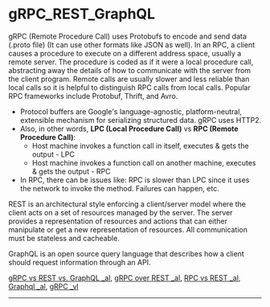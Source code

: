
# gRPC_REST_GraphQL

gRPC (Remote Procedure Call) uses Protobufs to encode and send data (.proto file) (It can use other formats like JSON as well). In an RPC, a client causes a procedure to execute on a different address space, usually a remote server. The procedure is coded as if it were a local procedure call, abstracting away the details of how to communicate with the server from the client program. Remote calls are usually slower and less reliable than local calls so it is helpful to distinguish RPC calls from local calls. Popular RPC frameworks include Protobuf, Thrift, and Avro.
- Protocol buffers are Google's language-agnostic, platform-neutral, extensible mechanism for serializing structured data. gRPC uses HTTP2. 
- Also, in other words, **LPC (Local Procedure Call)** vs **RPC (Remote Procedure Call)**: 
  - Host machine invokes a function call in itself, executes & gets the output - LPC
  - Host machine invokes a function call on another machine, executes & gets the output - RPC
- In RPC, there can be issues like: RPC is slower than LPC since it uses the network to invoke the method. Failures can happen, etc. 

REST is an architectural style enforcing a client/server model where the client acts on a set of resources managed by the server. The server provides a representation of resources and actions that can either manipulate or get a new representation of resources. All communication must be stateless and cacheable.

GraphQL is an open source query language that describes how a client should request information through an API.

[gRPC vs REST vs. GraphQL _al](https://www.linkedin.com/pulse/rest-graphql-grpc-comparing-contrasting-modern-api-design-walpita/),
[gRPC over REST _al](https://medium.com/@sankar.p/how-grpc-convinced-me-to-chose-it-over-rest-30408bf42794),
[RPC vs REST _al](https://github.com/donnemartin/system-design-primer?tab=readme-ov-file#rpc-and-rest-calls-comparison),
[Graphql _al](https://www.youtube.com/watch?v=yWzKJPw_VzM),
[gRPC _vl](https://www.youtube.com/watch?v=gnchfOojMk4)

----------------------------------------------------------------------





















